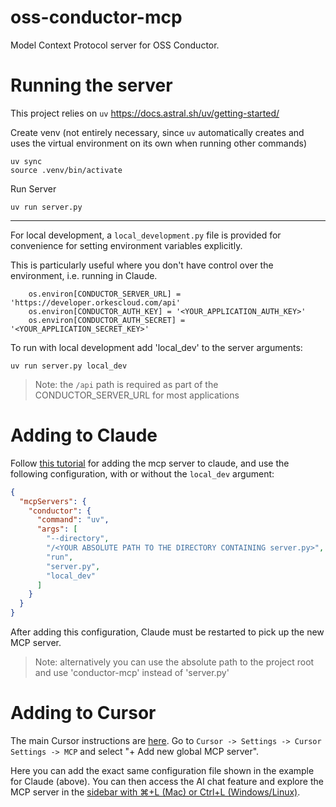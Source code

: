 <!--
Copyright 2025 Orkes Inc.

Licensed under the Apache License, Version 2.0 (the "License"); you may not use this file except in compliance with
the License. You may obtain a copy of the License at http://www.apache.org/licenses/LICENSE-2.0

Unless required by applicable law or agreed to in writing, software distributed under the License is distributed on
an "AS IS" BASIS, WITHOUT WARRANTIES OR CONDITIONS OF ANY KIND, either express or implied. See the License for the
specific language governing permissions and limitations under the License.
-->
# oss-conductor-mcp
Model Context Protocol server for OSS Conductor.

# Running the server
This project relies on `uv` https://docs.astral.sh/uv/getting-started/

Create venv (not entirely necessary, since `uv` automatically creates and uses the virtual environment on its own when running other commands)
```commandline
uv sync
source .venv/bin/activate
```
Run Server
```commandline
uv run server.py
```
---
For local development, a `local_development.py` file is provided for convenience for setting environment variables explicitly.

This is particularly useful where you don't have control over the environment, i.e. running in Claude.
```
    os.environ[CONDUCTOR_SERVER_URL] = 'https://developer.orkescloud.com/api'
    os.environ[CONDUCTOR_AUTH_KEY] = '<YOUR_APPLICATION_AUTH_KEY>'
    os.environ[CONDUCTOR_AUTH_SECRET] = '<YOUR_APPLICATION_SECRET_KEY>'
```
To run with local development add 'local_dev' to the server arguments:
```commandline
uv run server.py local_dev
```
> Note: the `/api` path is required as part of the CONDUCTOR_SERVER_URL for most applications
# Adding to Claude
Follow [this tutorial](https://modelcontextprotocol.io/quickstart/user) for adding the mcp server to claude, and use the following
configuration, with or without the `local_dev` argument:
```json
{
  "mcpServers": {
    "conductor": {
      "command": "uv",
      "args": [
        "--directory",
        "/<YOUR ABSOLUTE PATH TO THE DIRECTORY CONTAINING server.py>",
        "run",
        "server.py",
        "local_dev"
      ]
    }
  }
}
```
After adding this configuration, Claude must be restarted to pick up the new MCP server.

> Note: alternatively you can use the absolute path to the project root and use 'conductor-mcp' instead of 'server.py'

# Adding to Cursor
The main Cursor instructions are [here](https://docs.cursor.com/context/model-context-protocol).
Go to `Cursor -> Settings -> Cursor Settings -> MCP` and select "+ Add new global MCP server".

Here you can add the exact same configuration file shown in the example for Claude (above).
You can then access the AI chat feature and explore the MCP server in the [sidebar with ⌘+L (Mac) or Ctrl+L (Windows/Linux)](https://docs.cursor.com/chat/overview).